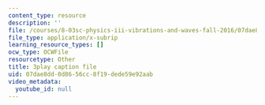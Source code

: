 ```yaml
---
content_type: resource
description: ''
file: /courses/8-03sc-physics-iii-vibrations-and-waves-fall-2016/07dae8dd0d8656cc8f19dede59e92aab_T2n6fVybLcU.vtt
file_type: application/x-subrip
learning_resource_types: []
ocw_type: OCWFile
resourcetype: Other
title: 3play caption file
uid: 07dae8dd-0d86-56cc-8f19-dede59e92aab
video_metadata:
  youtube_id: null
---
```

